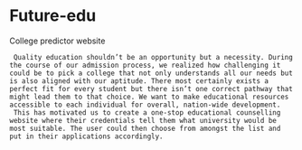 # Future-edu
College predictor website

     Quality education shouldn’t be an opportunity but a necessity. During the course of our admission process, we realized how challenging it could be to pick a college that not only understands all our needs but is also aligned with our aptitude. There most certainly exists a perfect fit for every student but there isn’t one correct pathway that might lead them to that choice. We want to make educational resources accessible to each individual for overall, nation-wide development.
     This has motivated us to create a one-stop educational counselling website where their credentials tell them what university would be most suitable. The user could then choose from amongst the list and put in their applications accordingly.
